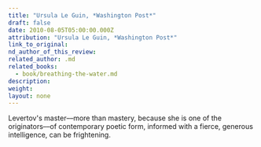 ```yaml
---
title: "Ursula Le Guin, *Washington Post*"
draft: false
date: 2010-08-05T05:00:00.000Z
attribution: "Ursula Le Guin, *Washington Post*"
link_to_original:
nd_author_of_this_review:
related_author: .md
related_books:
  - book/breathing-the-water.md
description:
weight:
layout: none
---
```

Levertov's master––more than mastery, because she is one of the originators––of contemporary poetic form, informed with a fierce, generous intelligence, can be frightening.

